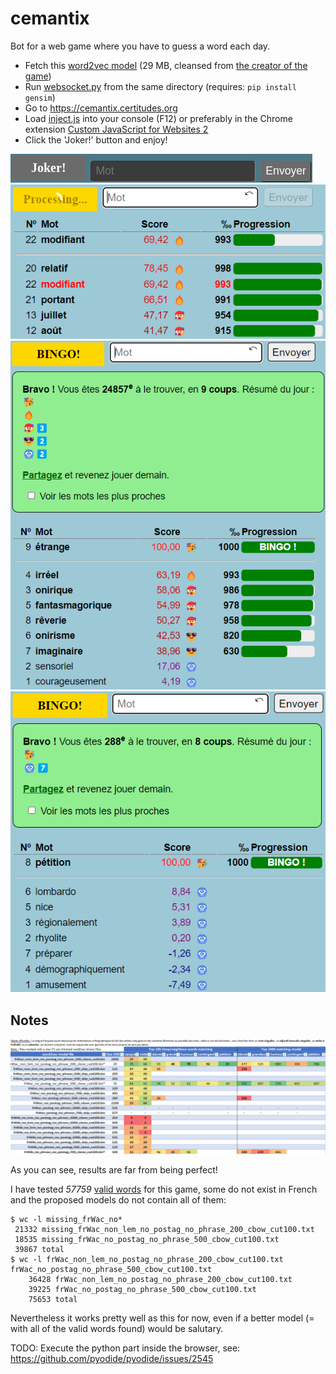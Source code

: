 # cemantix
Bot for a web game where you have to guess a word each day.

* Fetch this [word2vec model](frWac_non_lem_no_postag_no_phrase_200_cbow_cut100.bin?raw=true "word2vec model") (29 MB, cleansed from [the creator of the game](https://fauconnier.github.io/#data "the creator of the game"))
* Run [websocket.py](websocket.py?raw=true "websocket.py") from the same directory (requires: `pip install gensim`)
* Go to https://cemantix.certitudes.org
* Load [inject.js](inject.js?raw=true "inject.js") into your console (F12) or preferably in the Chrome extension [Custom JavaScript for Websites 2](https://chrome.google.com/webstore/detail/custom-javascript-for-web/ddbjnfjiigjmcpcpkmhogomapikjbjdk "Custom JavaScript for Websites 2")
* Click the 'Joker!' button and enjoy!

![Joker button](https://raw.githubusercontent.com/Amodio/cemantix/main/images/joker_btn.png "Joker button")
![Joker running](https://raw.githubusercontent.com/Amodio/cemantix/main/images/joker_processing.png "Joker running")
![Run example](https://raw.githubusercontent.com/Amodio/cemantix/main/images/run.png "Run example")
![Run example 2](https://raw.githubusercontent.com/Amodio/cemantix/main/images/run2.png "Run example2")

## Notes
![Model Benchmarking](images/model_benchmark.png?raw=true "Model Benchmarking")

As you can see, results are far from being perfect!

I have tested _57759_ [valid words](goTestWords/wordlist.txt "valid words") for this game, some do not exist in French and the proposed models do not contain all of them:
```
$ wc -l missing_frWac_no*
 21332 missing_frWac_non_lem_no_postag_no_phrase_200_cbow_cut100.txt
 18535 missing_frWac_no_postag_no_phrase_500_cbow_cut100.txt
 39867 total
$ wc -l frWac_non_lem_no_postag_no_phrase_200_cbow_cut100.txt frWac_no_postag_no_phrase_500_cbow_cut100.txt
    36428 frWac_non_lem_no_postag_no_phrase_200_cbow_cut100.txt
    39225 frWac_no_postag_no_phrase_500_cbow_cut100.txt
    75653 total
```
Nevertheless it works pretty well as this for now, even if a better model (= with all of the valid words found) would be salutary.

TODO: Execute the python part inside the browser, see: https://github.com/pyodide/pyodide/issues/2545
